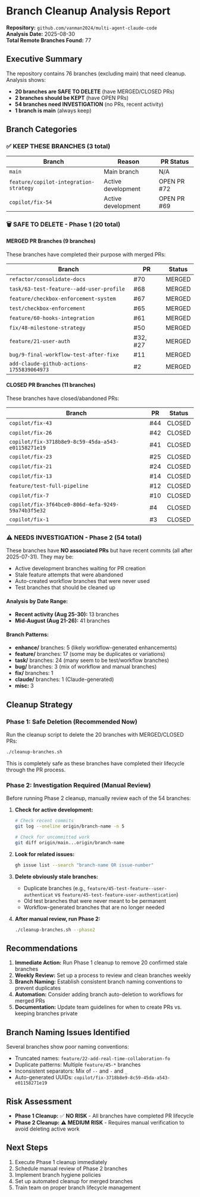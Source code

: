 # Branch Cleanup Analysis Report

**Repository:** `github.com/vanman2024/multi-agent-claude-code`  
**Analysis Date:** 2025-08-30  
**Total Remote Branches Found:** 77

## Executive Summary

The repository contains 76 branches (excluding main) that need cleanup. Analysis shows:
- **20 branches are SAFE TO DELETE** (have MERGED/CLOSED PRs)
- **2 branches should be KEPT** (have OPEN PRs)
- **54 branches need INVESTIGATION** (no PRs, recent activity)
- **1 branch is main** (always keep)

## Branch Categories

### ✅ KEEP THESE BRANCHES (3 total)

| Branch | Reason | PR Status |
|--------|--------|-----------|
| `main` | Main branch | N/A |
| `feature/copilot-integration-strategy` | Active development | OPEN PR #72 |
| `copilot/fix-54` | Active development | OPEN PR #69 |

### 🗑️ SAFE TO DELETE - Phase 1 (20 total)

#### MERGED PR Branches (9 branches)
These branches have completed their purpose with merged PRs:

| Branch | PR | Status |
|--------|----|----|
| `refactor/consolidate-docs` | #70 | MERGED |
| `task/63-test-feature--add-user-profile` | #68 | MERGED |
| `feature/checkbox-enforcement-system` | #67 | MERGED |
| `test/checkbox-enforcement` | #65 | MERGED |
| `feature/60-hooks-integration` | #61 | MERGED |
| `fix/48-milestone-strategy` | #50 | MERGED |
| `feature/21-user-auth` | #32, #27 | MERGED |
| `bug/9-final-workflow-test-after-fixe` | #11 | MERGED |
| `add-claude-github-actions-1755839064973` | #2 | MERGED |

#### CLOSED PR Branches (11 branches)
These branches have closed/abandoned PRs:

| Branch | PR | Status |
|--------|----|----|
| `copilot/fix-43` | #44 | CLOSED |
| `copilot/fix-26` | #42 | CLOSED |
| `copilot/fix-3718b8e9-8c59-45da-a543-e01158271e19` | #41 | CLOSED |
| `copilot/fix-23` | #25 | CLOSED |
| `copilot/fix-21` | #24 | CLOSED |
| `copilot/fix-13` | #14 | CLOSED |
| `feature/test-full-pipeline` | #12 | CLOSED |
| `copilot/fix-7` | #10 | CLOSED |
| `copilot/fix-3f64bce0-806d-4efa-9249-59a74b3f5e32` | #4 | CLOSED |
| `copilot/fix-1` | #3 | CLOSED |

### ⚠️ NEEDS INVESTIGATION - Phase 2 (54 total)

These branches have **NO associated PRs** but have recent commits (all after 2025-07-31). They may be:
- Active development branches waiting for PR creation
- Stale feature attempts that were abandoned
- Auto-created workflow branches that were never used
- Test branches that should be cleaned up

#### Analysis by Date Range:
- **Recent activity (Aug 25-30):** 13 branches
- **Mid-August (Aug 21-26):** 41 branches

#### Branch Patterns:
- **enhance/** branches: 5 (likely workflow-generated enhancements)
- **feature/** branches: 17 (some may be duplicates or variations)
- **task/** branches: 24 (many seem to be test/workflow branches)
- **bug/** branches: 3 (mix of workflow and manual branches)
- **fix/** branches: 1
- **claude/** branches: 1 (Claude-generated)
- **misc:** 3

## Cleanup Strategy

### Phase 1: Safe Deletion (Recommended Now)
Run the cleanup script to delete the 20 branches with MERGED/CLOSED PRs:
```bash
./cleanup-branches.sh
```

This is completely safe as these branches have completed their lifecycle through the PR process.

### Phase 2: Investigation Required (Manual Review)
Before running Phase 2 cleanup, manually review each of the 54 branches:

1. **Check for active development:**
   ```bash
   # Check recent commits
   git log --oneline origin/branch-name -n 5
   
   # Check for uncommitted work
   git diff origin/main...origin/branch-name
   ```

2. **Look for related issues:**
   ```bash
   gh issue list --search "branch-name OR issue-number"
   ```

3. **Delete obviously stale branches:**
   - Duplicate branches (e.g., `feature/45-test-feature--user-authenticat` vs `feature/45-test-feature-user-authentication`)
   - Old test branches that were never meant to be permanent
   - Workflow-generated branches that are no longer needed

4. **After manual review, run Phase 2:**
   ```bash
   ./cleanup-branches.sh --phase2
   ```

## Recommendations

1. **Immediate Action:** Run Phase 1 cleanup to remove 20 confirmed stale branches
2. **Weekly Review:** Set up a process to review and clean branches weekly
3. **Branch Naming:** Establish consistent branch naming conventions to prevent duplicates
4. **Automation:** Consider adding branch auto-deletion to workflows for merged PRs
5. **Documentation:** Update team guidelines for when to create PRs vs. keeping branches private

## Branch Naming Issues Identified

Several branches show poor naming conventions:
- Truncated names: `feature/22-add-real-time-collaboration-fo`
- Duplicate patterns: Multiple `feature/45-*` branches
- Inconsistent separators: Mix of `--` and `-` and `_`
- Auto-generated UUIDs: `copilot/fix-3718b8e9-8c59-45da-a543-e01158271e19`

## Risk Assessment

- **Phase 1 Cleanup:** ✅ **NO RISK** - All branches have completed PR lifecycle
- **Phase 2 Cleanup:** ⚠️ **MEDIUM RISK** - Requires manual verification to avoid deleting active work

## Next Steps

1. Execute Phase 1 cleanup immediately
2. Schedule manual review of Phase 2 branches
3. Implement branch hygiene policies
4. Set up automated cleanup for merged branches
5. Train team on proper branch lifecycle management